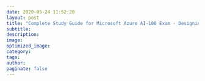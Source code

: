 ```yaml
---
date: 2020-05-24 11:52:20
layout: post
title: "Complete Study Guide for Microsoft Azure AI-100 Exam - Designing and Implementing an Azure AI Solution"
subtitle:
description:
image:
optimized_image:
category:
tags:
author:
paginate: false
---
```

